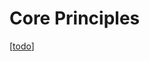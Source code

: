 # Core Principles

[[todo]]

[//begin]: # "Autogenerated link references for markdown compatibility"
[todo]: todo "Todos"
[//end]: # "Autogenerated link references"
